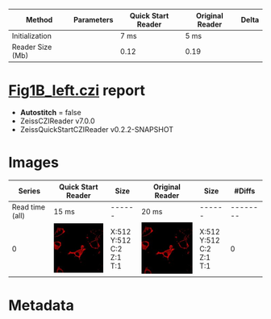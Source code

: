 |  Method            | Parameters       | Quick Start Reader | Original Reader | Delta  |
| -------------------|------------------|--------------------|-----------------|------- |
| Initialization     |                  |7 ms|5 ms|        |
| Reader Size (Mb)     |                  |0.12|0.19|        |
# [Fig1B_left.czi](https://zenodo.org/record/6685822/files/Fig1B_left.czi) report
 - **Autostitch** = false
 - ZeissCZIReader v7.0.0
 - ZeissQuickStartCZIReader v0.2.2-SNAPSHOT

# Images 

| Series            | Quick Start Reader | Size | Original Reader | Size | #Diffs |
|-------------------|--------------------|------|-----------------|------|--------|
| Read time (all)   |15 ms|------|20 ms|------|--------|
|0|![Fig1B_left.quick_true.flat_true.stitch_false.series_0.jpg](Fig1B_left/Fig1B_left.quick_true.flat_true.stitch_false.series_0.jpg)|X:512<br>Y:512<br>C:2<br>Z:1<br>T:1|![Fig1B_left.quick_false.flat_true.stitch_false.series_0.jpg](Fig1B_left/Fig1B_left.quick_false.flat_true.stitch_false.series_0.jpg)|X:512<br>Y:512<br>C:2<br>Z:1<br>T:1|0|

# Metadata


